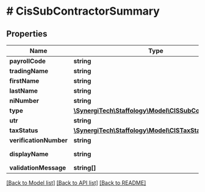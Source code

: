# # CisSubContractorSummary

## Properties

Name | Type | Description | Notes
------------ | ------------- | ------------- | -------------
**payrollCode** | **string** |  | [optional]
**tradingName** | **string** |  | [optional]
**firstName** | **string** |  | [optional]
**lastName** | **string** |  | [optional]
**niNumber** | **string** |  | [optional]
**type** | [**\SynergiTech\Staffology\Model\CISSubContractorType**](CISSubContractorType.md) |  | [optional]
**utr** | **string** |  | [optional]
**taxStatus** | [**\SynergiTech\Staffology\Model\CISTaxStatus**](CISTaxStatus.md) |  | [optional]
**verificationNumber** | **string** |  | [optional]
**displayName** | **string** |  | [optional] [readonly]
**validationMessage** | **string[]** |  | [optional]

[[Back to Model list]](../../README.md#models) [[Back to API list]](../../README.md#endpoints) [[Back to README]](../../README.md)
